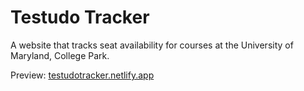 # Testudo Tracker

A website that tracks seat availability for courses at the University of Maryland, College Park.

Preview: [testudotracker.netlify.app](https://testudotracker.netlify.app/)
